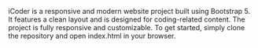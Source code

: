 iCoder is a responsive and modern website project built using Bootstrap 5. It features a clean layout and is designed for coding-related content. The project is fully responsive and customizable. To get started, simply clone the repository and open index.html in your browser.

